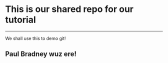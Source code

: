 # This is our shared repo for our tutorial #

----------

We shall use this to demo git!

Paul Bradney wuz ere!
----------

